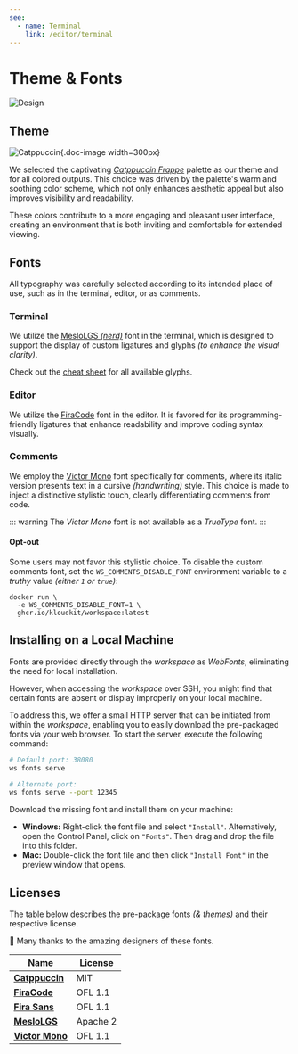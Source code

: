 ```yaml
---
see:
  - name: Terminal
    link: /editor/terminal
---
```


# Theme & Fonts

![Design](/home/design.png)

## Theme

![Catppuccin](/icons/catppuccin.svg){.doc-image width=300px}

We selected the captivating [*Catppuccin Frappe*][Catppuccin] palette as our theme and
for all colored outputs.
This choice was driven by the palette's warm and soothing color scheme, which not only
enhances aesthetic appeal but also improves visibility and readability.

These colors contribute to a more engaging and pleasant user interface, creating an
environment that is both inviting and comfortable for extended viewing.

## Fonts

All typography was carefully selected according to its intended place of use, such as in
the terminal, editor, or as comments.

### Terminal

We utilize the [MesloLGS *(nerd)*][MesloLGS] font in the terminal, which is designed to
support the display of custom ligatures and glyphs *(to enhance the visual clarity)*.

Check out the [cheat sheet](https://www.nerdfonts.com/cheat-sheet) for all available
glyphs.

### Editor

We utilize the [FiraCode][] font in the editor.
It is favored for its programming-friendly ligatures that enhance readability and improve
coding syntax visually.

### Comments

We employ the [Victor Mono][] font specifically for comments, where its italic version
presents text in a cursive *(handwriting)* style.
This choice is made to inject a distinctive stylistic touch, clearly differentiating
comments from code.

::: warning
The *Victor Mono* font is not available as a *TrueType* font.
:::

#### Opt-out

Some users may not favor this stylistic choice.
To disable the custom comments font, set the `WS_COMMENTS_DISABLE_FONT` environment
variable to a *truthy* value *(either `1` or `true`)*:

```sh{2}
docker run \
  -e WS_COMMENTS_DISABLE_FONT=1 \
  ghcr.io/kloudkit/workspace:latest
```

## Installing on a Local Machine

Fonts are provided directly through the *workspace* as *WebFonts*, eliminating the need
for local installation.

However, when accessing the *workspace* over SSH, you might find that certain fonts are
absent or display improperly on your local machine.

To address this, we offer a small HTTP server that can be initiated from within the
*workspace*, enabling you to easily download the pre-packaged fonts via your web browser.
To start the server, execute the following command:

```sh
# Default port: 38080
ws fonts serve

# Alternate port:
ws fonts serve --port 12345
```

Download the missing font and install them on your machine:

- **Windows:** Right-click the font file and select `"Install"`.
    Alternatively, open the Control Panel, click on `"Fonts"`.
    Then drag and drop the file into this folder.
- **Mac:** Double-click the font file and then click `"Install Font"` in the preview
    window that opens.

## Licenses

The table below describes the pre-package fonts *(& themes)* and their respective license.

👏 Many thanks to the amazing designers of these fonts.

| Name                | License  |
| ------------------- | -------- |
| **[Catppuccin][]**  | MIT      |
| **[FiraCode][]**    | OFL 1.1  |
| **[Fira Sans][]**   | OFL 1.1  |
| **[MesloLGS][]**    | Apache 2 |
| **[Victor Mono][]** | OFL 1.1  |

[Catppuccin]: https://github.com/catppuccin/catppuccin
[FiraCode]: https://github.com/tonsky/FiraCode
[Fira Sans]: https://github.com/mozilla/Fira
[MesloLGS]: https://github.com/romkatv/powerlevel10k-media
[Victor Mono]: https://github.com/rubjo/victor-mono
